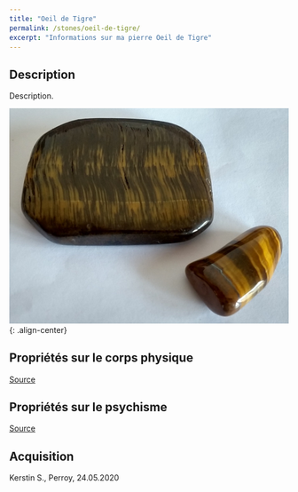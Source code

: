 ```yaml
---
title: "Oeil de Tigre"
permalink: /stones/oeil-de-tigre/
excerpt: "Informations sur ma pierre Oeil de Tigre"
---
```


## Description
Description.

![Oeil de Tigre](/images/stones/OeilDeTigre_Kerstin_20200524.jpg "Oeil de Tigre"){: .align-center}


## Propriétés sur le corps physique


[Source](https://)


## Propriétés sur le psychisme


[Source](https://)

## Acquisition
Kerstin S., Perroy, 24.05.2020
